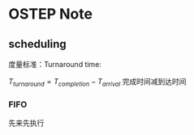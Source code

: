 # OSTEP Note

## scheduling

度量标准：Turnaround time:

$T_{turnaround} = T_{completion}-T_{arrival}$ 完成时间减到达时间

### FIFO

先来先执行